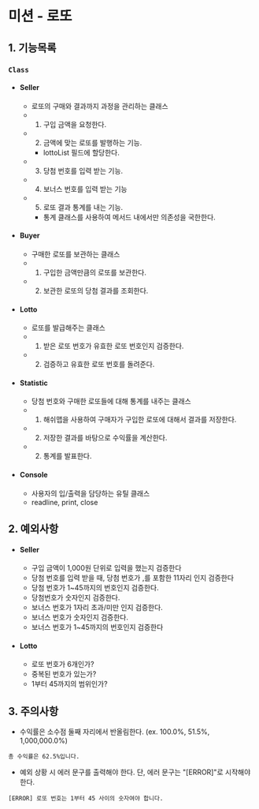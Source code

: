 # 미션 - 로또

## 1. 기능목록

### `Class`

- #### Seller

  - 로또의 구매와 결과까지 과정을 관리하는 클래스
  - 1. 구입 금액을 요청한다.
  - 2. 금액에 맞는 로또를 발행하는 기능.
    - lottoList 필드에 할당한다.
  - 3. 당첨 번호를 입력 받는 기능.
  - 4. 보너스 번호를 입력 받는 기능
  - 5. 로또 결과 통계를 내는 기능.
    - 통계 클래스를 사용하여 메서드 내에서만 의존성을 국한한다.

- #### Buyer

  - 구매한 로또를 보관하는 클래스
  - 1. 구입한 금액만큼의 로또를 보관한다.
  - 2. 보관한 로또의 당첨 결과를 조회한다.

- #### Lotto

  - 로또를 발급해주는 클래스
  - 1. 받은 로또 번호가 유효한 로또 번호인지 검증한다.
  - 2. 검증하고 유효한 로또 번호를 돌려준다.

- #### Statistic

  - 당첨 번호와 구매한 로또들에 대해 통계를 내주는 클래스
  - 1. 해쉬맵을 사용하여 구매자가 구입한 로또에 대해서 결과를 저장한다.
  - 2. 저장한 결과를 바탕으로 수익률을 계산한다.
  - 2. 통계를 발표한다.

- #### Console

  - 사용자의 입/출력을 담당하는 유틸 클래스
  - readline, print, close

## 2. 예외사항

- #### Seller

  - 구입 금액이 1,000원 단위로 입력을 했는지 검증한다
  - 당첨 번호를 입력 받을 때, 당첨 번호가 ,를 포함한 11자리 인지 검증한다
  - 당첨 번호가 1~45까지의 번호인지 검증한다.
  - 당첨번호가 숫자인지 검증한다.
  - 보너스 번호가 1자리 초과/미만 인지 검증한다.
  - 보너스 번호가 숫자인지 검증한다.
  - 보너스 번호가 1~45까지의 번호인지 검증한다

- #### Lotto

  - 로또 번호가 6개인가?
  - 중복된 번호가 있는가?
  - 1부터 45까지의 범위인가?

## 3. 주의사항

- 수익률은 소수점 둘째 자리에서 반올림한다. (ex. 100.0%, 51.5%, 1,000,000.0%)

```
총 수익률은 62.5%입니다.
```

- 예외 상황 시 에러 문구를 출력해야 한다. 단, 에러 문구는 "[ERROR]"로 시작해야 한다.

```
[ERROR] 로또 번호는 1부터 45 사이의 숫자여야 합니다.
```
